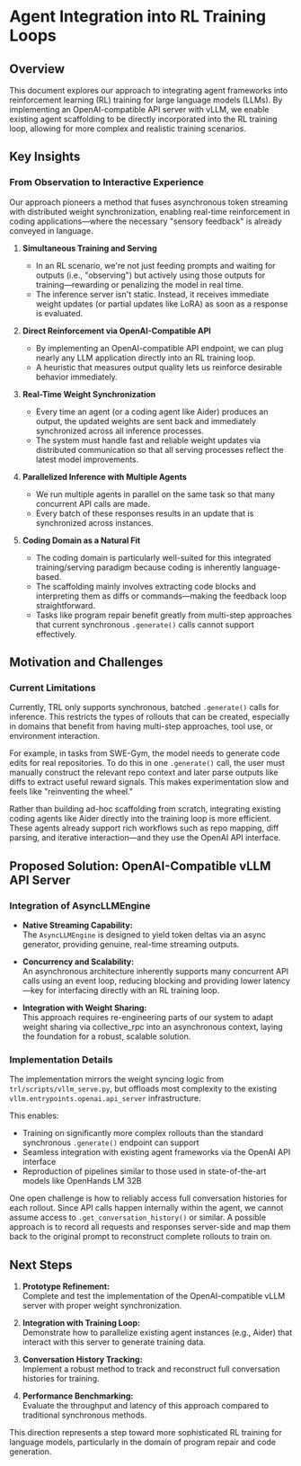 # Agent Integration into RL Training Loops

## Overview

This document explores our approach to integrating agent frameworks into reinforcement learning (RL) training for large language models (LLMs). By implementing an OpenAI-compatible API server with vLLM, we enable existing agent scaffolding to be directly incorporated into the RL training loop, allowing for more complex and realistic training scenarios.

## Key Insights

### From Observation to Interactive Experience

Our approach pioneers a method that fuses asynchronous token streaming with distributed weight synchronization, enabling real-time reinforcement in coding applications—where the necessary "sensory feedback" is already conveyed in language.

1. **Simultaneous Training and Serving**  
   - In an RL scenario, we're not just feeding prompts and waiting for outputs (i.e., "observing") but actively using those outputs for training—rewarding or penalizing the model in real time.
   - The inference server isn't static. Instead, it receives immediate weight updates (or partial updates like LoRA) as soon as a response is evaluated.

2. **Direct Reinforcement via OpenAI-Compatible API**  
   - By implementing an OpenAI-compatible API endpoint, we can plug nearly any LLM application directly into an RL training loop.
   - A heuristic that measures output quality lets us reinforce desirable behavior immediately.

3. **Real-Time Weight Synchronization**  
   - Every time an agent (or a coding agent like Aider) produces an output, the updated weights are sent back and immediately synchronized across all inference processes.
   - The system must handle fast and reliable weight updates via distributed communication so that all serving processes reflect the latest model improvements.

4. **Parallelized Inference with Multiple Agents**  
   - We run multiple agents in parallel on the same task so that many concurrent API calls are made.
   - Every batch of these responses results in an update that is synchronized across instances.

5. **Coding Domain as a Natural Fit**  
   - The coding domain is particularly well-suited for this integrated training/serving paradigm because coding is inherently language-based.
   - The scaffolding mainly involves extracting code blocks and interpreting them as diffs or commands—making the feedback loop straightforward.
   - Tasks like program repair benefit greatly from multi-step approaches that current synchronous `.generate()` calls cannot support effectively.

## Motivation and Challenges

### Current Limitations

Currently, TRL only supports synchronous, batched `.generate()` calls for inference. This restricts the types of rollouts that can be created, especially in domains that benefit from having multi-step approaches, tool use, or environment interaction.

For example, in tasks from SWE-Gym, the model needs to generate code edits for real repositories. To do this in one `.generate()` call, the user must manually construct the relevant repo context and later parse outputs like diffs to extract useful reward signals. This makes experimentation slow and feels like "reinventing the wheel."

Rather than building ad-hoc scaffolding from scratch, integrating existing coding agents like Aider directly into the training loop is more efficient. These agents already support rich workflows such as repo mapping, diff parsing, and iterative interaction—and they use the OpenAI API interface.


## Proposed Solution: OpenAI-Compatible vLLM API Server

### Integration of AsyncLLMEngine

- **Native Streaming Capability:**  
  The `AsyncLLMEngine` is designed to yield token deltas via an async generator, providing genuine, real-time streaming outputs.
  
- **Concurrency and Scalability:**  
  An asynchronous architecture inherently supports many concurrent API calls using an event loop, reducing blocking and providing lower latency—key for interfacing directly with an RL training loop.
  
- **Integration with Weight Sharing:**  
  This approach requires re-engineering parts of our system to adapt weight sharing via collective_rpc into an asynchronous context, laying the foundation for a robust, scalable solution.

### Implementation Details

The implementation mirrors the weight syncing logic from `trl/scripts/vllm_serve.py`, but offloads most complexity to the existing `vllm.entrypoints.openai.api_server` infrastructure.

This enables:
- Training on significantly more complex rollouts than the standard synchronous `.generate()` endpoint can support
- Seamless integration with existing agent frameworks via the OpenAI API interface
- Reproduction of pipelines similar to those used in state-of-the-art models like OpenHands LM 32B

One open challenge is how to reliably access full conversation histories for each rollout. Since API calls happen internally within the agent, we cannot assume access to `.get_conversation_history()` or similar. A possible approach is to record all requests and responses server-side and map them back to the original prompt to reconstruct complete rollouts to train on.

## Next Steps

1. **Prototype Refinement:**  
   Complete and test the implementation of the OpenAI-compatible vLLM server with proper weight synchronization.
   
2. **Integration with Training Loop:**  
   Demonstrate how to parallelize existing agent instances (e.g., Aider) that interact with this server to generate training data.

3. **Conversation History Tracking:**  
   Implement a robust method to track and reconstruct full conversation histories for training.

4. **Performance Benchmarking:**  
   Evaluate the throughput and latency of this approach compared to traditional synchronous methods.

This direction represents a step toward more sophisticated RL training for language models, particularly in the domain of program repair and code generation. 